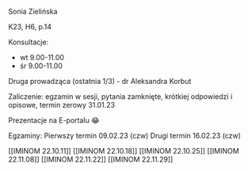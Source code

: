 Sonia Zielińska 

K23, H6, p.14

Konsultacje:

* wt 9.00-11.00
* śr 9.00-11.00

Druga prowadząca (ostatnia 1/3) - dr Aleksandra Korbut

Zaliczenie: egzamin w sesji, pytania zamknięte, krótkiej odpowiedzi i opisowe, termin zerowy 31.01.23

Prezentacje na E-portalu :joy:

Egzaminy:
Pierwszy termin 09.02.23 (czw)
Drugi termin 16.02.23 (czw)

[[IMINOM 22.10.11]]
[[IMINOM 22.10.18]]
[[IMINOM 22.10.25]]
[[IMINOM 22.11.08]]
[[IMINOM 22.11.22]]
[[IMINOM 22.11.29]]




 